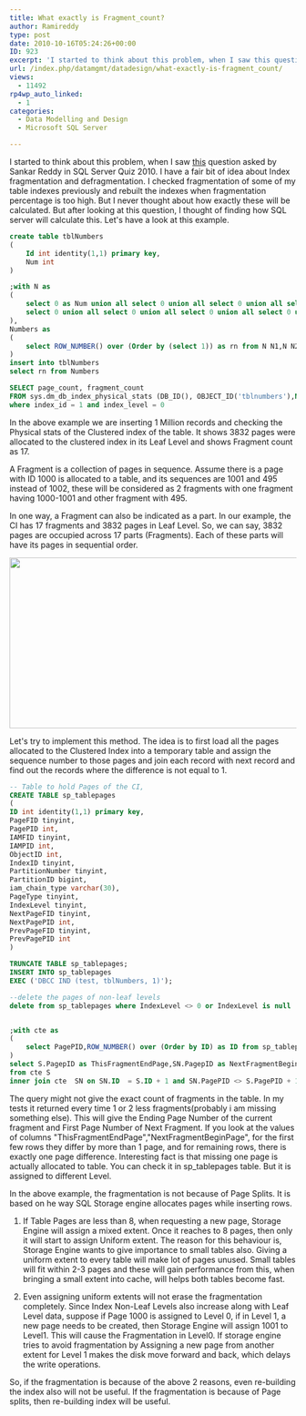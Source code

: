 ```yaml
---
title: What exactly is Fragment_count?
author: Ramireddy
type: post
date: 2010-10-16T05:24:26+00:00
ID: 923
excerpt: 'I started to think about this problem, when I saw this question asked by Sankar Reddy in SQL Server Quiz 2010. I have a fair bit of idea about Index fragmentation and defragmentation. I checked fragmentation of some of my table indexes previously and re&hellip;'
url: /index.php/datamgmt/datadesign/what-exactly-is-fragment_count/
views:
  - 11492
rp4wp_auto_linked:
  - 1
categories:
  - Data Modelling and Design
  - Microsoft SQL Server

---
```

I started to think about this problem, when I saw [this][1] question asked by Sankar Reddy in SQL Server Quiz 2010. I have a fair bit of idea about Index fragmentation and defragmentation. I checked fragmentation of some of my table indexes previously and rebuilt the indexes when fragmentation percentage is too high. But I never thought about how exactly these will be calculated. But after looking at this question, I thought of finding how SQL server will calculate this. Let's have a look at this example.

```sql
create table tblNumbers
(
	Id int identity(1,1) primary key,
	Num int
)

;with N as
(
	select 0 as Num union all select 0 union all select 0 union all select 0 union all select 0 union all
	select 0 union all select 0 union all select 0 union all select 0 union all select 0
),
Numbers as
(
	select ROW_NUMBER() over (Order by (select 1)) as rn from N N1,N N2,N N3,N N4,N N5, N N6
)
insert into tblNumbers
select rn from Numbers 

SELECT page_count, fragment_count
FROM sys.dm_db_index_physical_stats (DB_ID(), OBJECT_ID('tblnumbers'),NULL, NULL, 'detailed') 
where index_id = 1 and index_level = 0

```
In the above example we are inserting 1 Million records and checking the Physical stats of the Clustered index of the table. It shows 3832 pages were allocated to the clustered index in its Leaf Level and shows Fragment count as 17. 

A Fragment is a collection of pages in sequence. Assume there is a page with ID 1000 is allocated to a table, and its sequences are 1001 and 495 instead of 1002, these will be considered as 2 fragments with one fragment having 1000-1001 and other fragment with 495.

In one way, a Fragment can also be indicated as a part. In our example, the CI has 17 fragments and 3832 pages in Leaf Level. So, we can say, 3832 pages are occupied across 17 parts (Fragments). Each of these parts will have its pages in sequential order. 

<div class="image_block">
  <img src="https://lessthandot.z19.web.core.windows.net/wp-content/uploads/blogs/DataMgmt/Fragments.jpg" alt="" title="" width="900" height="300" />
</div>

Let's try to implement this method. The idea is to first load all the pages allocated to the Clustered Index into a temporary table and assign the sequence number to those pages and join each record with next record and find out the records where the difference is not equal to 1.

```sql
-- Table to hold Pages of the CI,
CREATE TABLE sp_tablepages
(
ID int identity(1,1) primary key,
PageFID tinyint,
PagePID int,
IAMFID tinyint,
IAMPID int,
ObjectID int,
IndexID tinyint,
PartitionNumber tinyint,
PartitionID bigint,
iam_chain_type varchar(30),
PageType tinyint,
IndexLevel tinyint,
NextPageFID tinyint,
NextPagePID int,
PrevPageFID tinyint,
PrevPagePID int
)

TRUNCATE TABLE sp_tablepages;
INSERT INTO sp_tablepages
EXEC ('DBCC IND (test, tblNumbers, 1)');  

--delete the pages of non-leaf levels
delete from sp_tablepages where IndexLevel <> 0 or IndexLevel is null


;with cte as
(
	select PagePID,ROW_NUMBER() over (Order by ID) as ID from sp_tablepages
)
select S.PagepID as ThisFragmentEndPage,SN.PagepID as NextFragmentBeginPage
from cte S
inner join cte  SN on SN.ID  = S.ID + 1 and SN.PagePID <> S.PagePID + 1


```
The query might not give the exact count of fragments in the table. In my tests it returned every time 1 or 2 less fragments(probably i am missing something else). This will give the Ending Page Number of the current fragment and First Page Number of Next Fragment. If you look at the values of columns "ThisFragmentEndPage","NextFragmentBeginPage", for the first few rows they differ by more than 1 page, and for remaining rows, there is exactly one page difference. Interesting fact is that missing one page is actually allocated to table. You can check it in sp_tablepages table. But it is assigned to different Level. 

In the above example, the fragmentation is not because of Page Splits. It is based on he way SQL Storage engine allocates pages while inserting rows.

1. If Table Pages are less than 8, when requesting a new page, Storage Engine will assign a mixed extent. Once it reaches to 8 pages, then only it will start to assign Uniform extent. The reason for this behaviour is, Storage Engine wants to give importance to small tables also. Giving a uniform extent to every table will make lot of pages unused. Small tables will fit within 2-3 pages and these will gain performance from this, when bringing a small extent into cache, will helps both tables become fast. 

2. Even assigning uniform extents will not erase the fragmentation completely. Since Index Non-Leaf Levels also increase along with Leaf Level data, suppose if Page 1000 is assigned to Level 0, if in Level 1, a new page needs to be created, then Storage Engine will assign 1001 to Level1. This will cause the Fragmentation in Level0. If storage engine tries to avoid fragmentation by Assigning a new page from another extent for Level 1 makes the disk move forward and back, which delays the write operations. 

So, if the fragmentation is because of the above 2 reasons, even re-building the index also will not be useful. If the fragmentation is because of Page splits, then re-building index will be useful.

 [1]: http://beyondrelational.com/quiz/SQLServer/General/2010/questions/sqlserver-quiz-general-2010-Sankar-Reddy-What-is-the-reason-for-high-index-fragmentation-even-after-rebuilding-the-clustered-index-sometimes.aspx